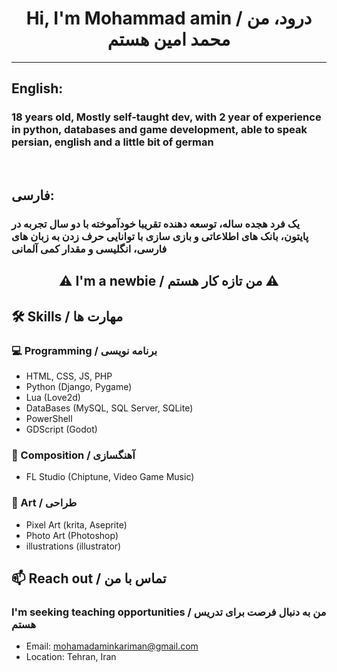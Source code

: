 <h1 align="center"> Hi, I'm Mohammad amin / درود، من محمد امین هستم </h1>
<hr>
<h2> English: </h2>
<h3>18 years old, Mostly self-taught dev, with 2 year of experience in python, databases and game development, able to speak persian, english and a little bit of german </h3>
<br/>
<h2> فارسی: </h2> 
<h3> یک فرد هجده ساله، توسعه دهنده تقریبا خودآموخته با دو سال تجربه در پایتون، بانک های اطلاعاتی و بازی سازی با توانایی حرف زدن به زبان های فارسی، انگلیسی و مقدار کمی آلمانی </h3>
<h2 align="center"> ⚠ I'm a newbie / من تازه کار هستم ⚠ </h2>

<!--
## ⭐ Best projects / برترین پروژه ها
-->
## 🛠 Skills / مهارت ها
### 💻 Programming / برنامه نویسی
- HTML, CSS, JS, PHP
- Python (Django, Pygame)
- Lua (Love2d)
- DataBases (MySQL, SQL Server, SQLite)
- PowerShell
- GDScript (Godot)
### 🎵 Composition / آهنگسازی
- FL Studio (Chiptune, Video Game Music)
### 🎨 Art / طراحی
- Pixel Art (krita, Aseprite)
- Photo Art (Photoshop)
- illustrations (illustrator)
## 📫 Reach out / تماس با من
### I'm seeking teaching opportunities / من به دنبال فرصت برای تدریس هستم
- Email: mohamadaminkariman@gmail.com
- Location: Tehran, Iran 

<!--
**MohammadAminKariman/MohammadAminKariman** is a ✨ _special_ ✨ repository because its `README.md` (this file) appears on your GitHub profile.

Here are some ideas to get you started:

- 🔭 I’m currently working on ...
- 🌱 I’m currently learning ...
- 👯 I’m looking to collaborate on ...
- 🤔 I’m looking for help with ...
- 💬 Ask me about ...
- 📫 How to reach me: ...
- 😄 Pronouns: ...
- ⚡ Fun fact: ...
-->
